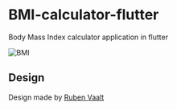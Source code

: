 # BMI-calculator-flutter
Body Mass Index calculator application in flutter

![BMI](https://github.com/USOTT/BMI-calculator-flutter/blob/master/bmi-calc-demo.gif)

## Design
Design made by [Ruben Vaalt](https://dribbble.com/shots/4585382-Simple-BMI-Calculator)
